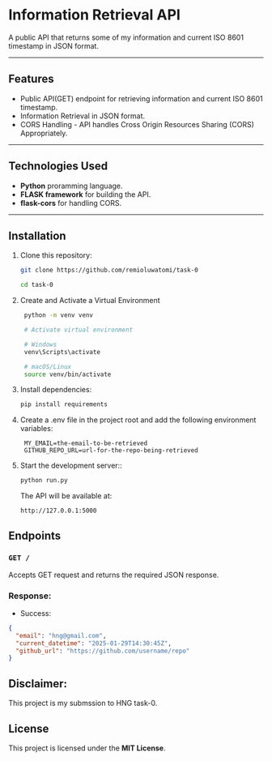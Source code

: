 # Information Retrieval API

A public API that returns some of my information and current ISO 8601 timestamp in JSON format.

---

## Features

- Public API(GET) endpoint for retrieving information and current ISO 8601 timestamp.
- Information Retrieval in JSON format.
- CORS Handling - API handles Cross Origin Resources Sharing (CORS) Appropriately.

---

## Technologies Used

- **Python** proramming language.
- **FLASK framework** for building the API.
- **flask-cors** for handling CORS.

---

## Installation

1. Clone this repository:

   ```bash
   git clone https://github.com/remioluwatomi/task-0

   cd task-0

   ```

2. Create and Activate a Virtual Environment

   ```bash
    python -m venv venv

    # Activate virtual environment

    # Windows
    venv\Scripts\activate

    # macOS/Linux
    source venv/bin/activate
   ```

3. Install dependencies:

   ```bash
   pip install requirements
   ```

4. Create a .env file in the project root and add the following environment variables:

   ```.env
    MY_EMAIL=the-email-to-be-retrieved
    GITHUB_REPO_URL=url-for-the-repo-being-retrieved
   ```

5. Start the development server::

   ```bash
   python run.py
   ```

   The API will be available at:

   ```bash
   http://127.0.0.1:5000
   ```

## Endpoints

### `GET /`

Accepts GET request and returns the required JSON response.

### Response:

- Success:

```json
{
  "email": "hng@gmail.com",
  "current_datetime": "2025-01-29T14:30:45Z",
  "github_url": "https://github.com/username/repo"
}
```

## Disclaimer:

This project is my submssion to HNG task-0.

## License

This project is licensed under the **MIT License**.
